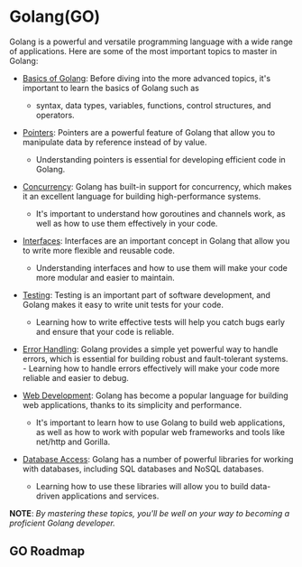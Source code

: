 # Golang(GO)

Golang is a powerful and versatile programming language with a wide range of applications. Here are some of the most important topics to master in Golang:

- [Basics of Golang](): Before diving into the more advanced topics, it's important to learn the basics of Golang such as 
   - syntax, data types, variables, functions, control structures, and operators.

- [Pointers](): Pointers are a powerful feature of Golang that allow you to manipulate data by reference instead of by value. 
   - Understanding pointers is essential for developing efficient code in Golang.

- [Concurrency](): Golang has built-in support for concurrency, which makes it an excellent language for building high-performance systems. 
   - It's important to understand how goroutines and channels work, as well as how to use them effectively in your code.

- [Interfaces](): Interfaces are an important concept in Golang that allow you to write more flexible and reusable code. 
   - Understanding interfaces and how to use them will make your code more modular and easier to maintain.

- [Testing](): Testing is an important part of software development, and Golang makes it easy to write unit tests for your code. 
   - Learning how to write effective tests will help you catch bugs early and ensure that your code is reliable.

- [Error Handling](): Golang provides a simple yet powerful way to handle errors, which is essential for building robust and fault-tolerant systems.      - Learning how to handle errors effectively will make your code more reliable and easier to debug.

- [Web Development](): Golang has become a popular language for building web applications, thanks to its simplicity and performance. 
   - It's important to learn how to use Golang to build web applications, as well as how to work with popular web frameworks and tools like net/http and Gorilla.

- [Database Access](): Golang has a number of powerful libraries for working with databases, including SQL databases and NoSQL databases. 
   - Learning how to use these libraries will allow you to build data-driven applications and services.

**NOTE**: *By mastering these topics, you'll be well on your way to becoming a proficient Golang developer.*

## GO Roadmap

